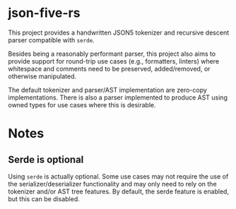 # json-five-rs

This project provides a handwritten JSON5 tokenizer and recursive descent parser compatible with `serde`.

Besides being a reasonably performant parser, this project also aims to provide support for round-trip use cases 
(e.g., formatters, linters) where whitespace and comments need to be preserved, added/removed, or otherwise manipulated.

The default tokenizer and parser/AST implementation are zero-copy implementations. There is also a parser implemented 
to produce AST using owned types for use cases where this is desirable.



# Notes

## Serde is optional

Using `serde` is actually optional. Some use cases may not require the use of the serializer/deserializer functionality 
and may only need to rely on the tokenizer and/or AST tree features. By default, the serde feature is enabled, 
but this can be disabled.